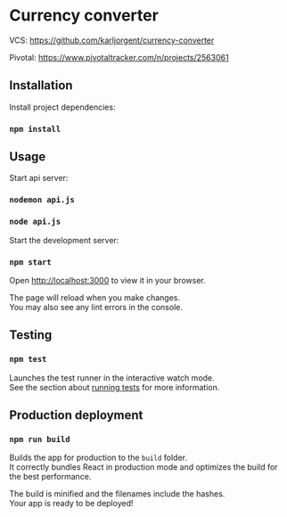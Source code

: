 # Currency converter
VCS: https://github.com/karljorgent/currency-converter

Pivotal: https://www.pivotaltracker.com/n/projects/2563061

## Installation

Install project dependencies:
### `npm install`

## Usage
Start api server:
### `nodemon api.js`
### `node api.js`

Start the development server:
### `npm start`

Open [http://localhost:3000](http://localhost:3000) to view it in your browser.

The page will reload when you make changes.\
You may also see any lint errors in the console.

## Testing

### `npm test`

Launches the test runner in the interactive watch mode.\
See the section about [running tests](https://facebook.github.io/create-react-app/docs/running-tests) for more information.


## Production deployment
### `npm run build`

Builds the app for production to the `build` folder.\
It correctly bundles React in production mode and optimizes the build for the best performance.

The build is minified and the filenames include the hashes.\
Your app is ready to be deployed!
